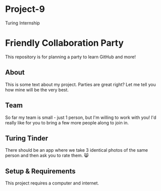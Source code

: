# Project-9
Turing Internship

# Friendly Collaboration Party

This repository is for planning a party to learn GitHub and more!

## About
This is some text about my project.
Parties are great right? Let me tell you how mine will be the very best.

## Team
So far my team is small - just 1 person, but I'm willing to work with you!
I'd really like for you to bring a few more people along to join in.

## Turing Tinder
There should be an app where we take 3 identical photos of the same person and then ask you to rate them. :smile_cat:

## Setup & Requirements
This project requires a computer and internet.
                
